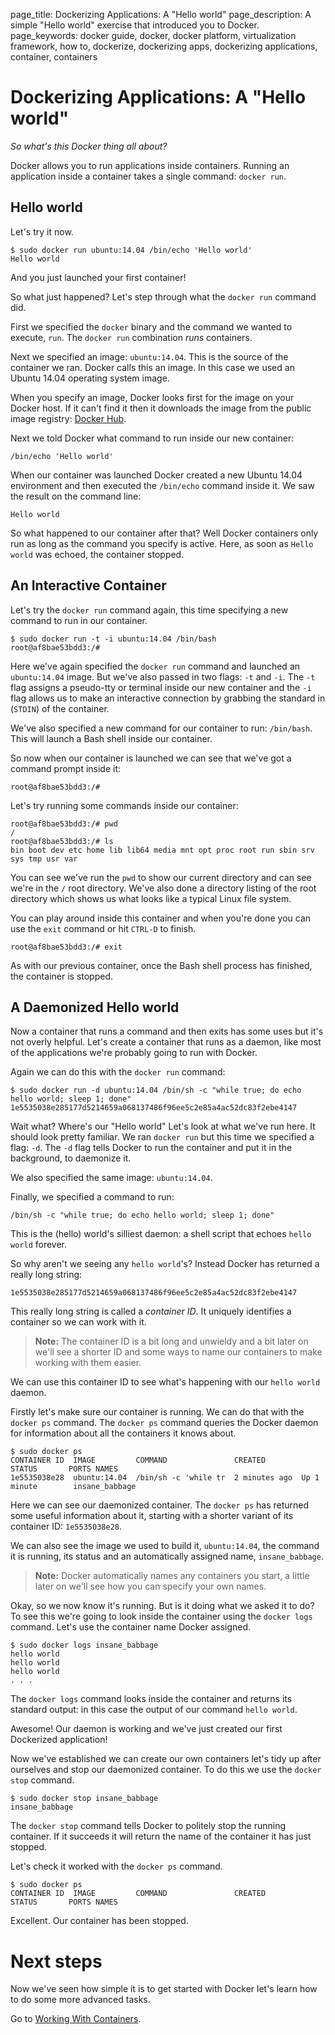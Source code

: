 page_title: Dockerizing Applications: A "Hello world"
page_description: A simple "Hello world" exercise that introduced you to Docker.
page_keywords: docker guide, docker, docker platform, virtualization framework, how to, dockerize, dockerizing apps, dockerizing applications, container, containers

# Dockerizing Applications: A "Hello world"

*So what's this Docker thing all about?*

Docker allows you to run applications inside containers. Running an
application inside a container takes a single command: `docker run`.

## Hello world

Let's try it now.

    $ sudo docker run ubuntu:14.04 /bin/echo 'Hello world'
    Hello world

And you just launched your first container!

So what just happened? Let's step through what the `docker run` command
did.

First we specified the `docker` binary and the command we wanted to
execute, `run`. The `docker run` combination *runs* containers.

Next we specified an image: `ubuntu:14.04`. This is the source of the container
we ran. Docker calls this an image. In this case we used an Ubuntu 14.04
operating system image.

When you specify an image, Docker looks first for the image on your
Docker host. If it can't find it then it downloads the image from the public
image registry: [Docker Hub](https://hub.docker.com).

Next we told Docker what command to run inside our new container:

    /bin/echo 'Hello world'

When our container was launched Docker created a new Ubuntu 14.04
environment and then executed the `/bin/echo` command inside it. We saw
the result on the command line:

    Hello world

So what happened to our container after that? Well Docker containers
only run as long as the command you specify is active. Here, as soon as
`Hello world` was echoed, the container stopped.

## An Interactive Container

Let's try the `docker run` command again, this time specifying a new
command to run in our container.

    $ sudo docker run -t -i ubuntu:14.04 /bin/bash
    root@af8bae53bdd3:/#

Here we've again specified the `docker run` command and launched an
`ubuntu:14.04` image. But we've also passed in two flags: `-t` and `-i`.
The `-t` flag assigns a pseudo-tty or terminal inside our new container
and the `-i` flag allows us to make an interactive connection by
grabbing the standard in (`STDIN`) of the container.

We've also specified a new command for our container to run:
`/bin/bash`. This will launch a Bash shell inside our container.

So now when our container is launched we can see that we've got a
command prompt inside it:

    root@af8bae53bdd3:/#

Let's try running some commands inside our container:

    root@af8bae53bdd3:/# pwd
    /
    root@af8bae53bdd3:/# ls
    bin boot dev etc home lib lib64 media mnt opt proc root run sbin srv sys tmp usr var

You can see we've run the `pwd` to show our current directory and can
see we're in the `/` root directory. We've also done a directory listing
of the root directory which shows us what looks like a typical Linux
file system.

You can play around inside this container and when you're done you can
use the `exit` command or hit `CTRL-D` to finish.

    root@af8bae53bdd3:/# exit

As with our previous container, once the Bash shell process has
finished, the container is stopped.

## A Daemonized Hello world

Now a container that runs a command and then exits has some uses but
it's not overly helpful. Let's create a container that runs as a daemon,
like most of the applications we're probably going to run with Docker.

Again we can do this with the `docker run` command:

    $ sudo docker run -d ubuntu:14.04 /bin/sh -c "while true; do echo hello world; sleep 1; done"
    1e5535038e285177d5214659a068137486f96ee5c2e85a4ac52dc83f2ebe4147

Wait what? Where's our "Hello world" Let's look at what we've run here.
It should look pretty familiar. We ran `docker run` but this time we
specified a flag: `-d`. The `-d` flag tells Docker to run the container
and put it in the background, to daemonize it.

We also specified the same image: `ubuntu:14.04`.

Finally, we specified a command to run:

    /bin/sh -c "while true; do echo hello world; sleep 1; done"

This is the (hello) world's silliest daemon: a shell script that echoes
`hello world` forever.

So why aren't we seeing any `hello world`'s? Instead Docker has returned
a really long string:

    1e5535038e285177d5214659a068137486f96ee5c2e85a4ac52dc83f2ebe4147

This really long string is called a *container ID*. It uniquely
identifies a container so we can work with it.

> **Note:** 
> The container ID is a bit long and unwieldy and a bit later
> on we'll see a shorter ID and some ways to name our containers to make
> working with them easier.

We can use this container ID to see what's happening with our `hello
world` daemon.

Firstly let's make sure our container is running. We can
do that with the `docker ps` command. The `docker ps` command queries
the Docker daemon for information about all the containers it knows
about.

    $ sudo docker ps
    CONTAINER ID  IMAGE         COMMAND               CREATED        STATUS       PORTS NAMES
    1e5535038e28  ubuntu:14.04  /bin/sh -c 'while tr  2 minutes ago  Up 1 minute        insane_babbage

Here we can see our daemonized container. The `docker ps` has returned some useful
information about it, starting with a shorter variant of its container ID:
`1e5535038e28`.

We can also see the image we used to build it, `ubuntu:14.04`, the command it
is running, its status and an automatically assigned name,
`insane_babbage`. 

> **Note:** 
> Docker automatically names any containers you start, a
> little later on we'll see how you can specify your own names.

Okay, so we now know it's running. But is it doing what we asked it to do? To see this
we're going to look inside the container using the `docker logs`
command. Let's use the container name Docker assigned.

    $ sudo docker logs insane_babbage
    hello world
    hello world
    hello world
    . . .

The `docker logs` command looks inside the container and returns its standard
output: in this case the output of our command `hello world`.

Awesome! Our daemon is working and we've just created our first
Dockerized application!

Now we've established we can create our own containers let's tidy up
after ourselves and stop our daemonized container. To do this we use the
`docker stop` command.

    $ sudo docker stop insane_babbage
    insane_babbage

The `docker stop` command tells Docker to politely stop the running
container. If it succeeds it will return the name of the container it
has just stopped.

Let's check it worked with the `docker ps` command.

    $ sudo docker ps
    CONTAINER ID  IMAGE         COMMAND               CREATED        STATUS       PORTS NAMES

Excellent. Our container has been stopped.

# Next steps

Now we've seen how simple it is to get started with Docker let's learn how to
do some more advanced tasks.

Go to [Working With Containers](/userguide/usingdocker).

